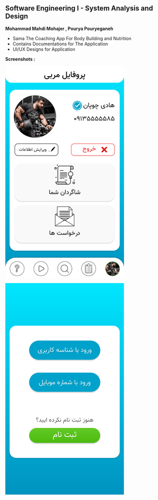 ## Software Engineering I - System Analysis and Design
 **Mohammad Mahdi Mohajer ,  Pourya Pouryeganeh**

 - Sama The Coaching App For Body Building and Nutrition
 - Contains Documentations for The Application
 - UI/UX Designs for Application

**Screenshots :** 
    
   ![1st](https://github.com/mmohajer9/Sama-Software-Engineering-1/blob/master/1.png)

   ![2nd](https://github.com/mmohajer9/Sama-Software-Engineering-1/blob/master/2.png)
    
